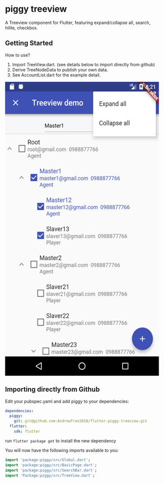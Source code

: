# piggy treeview

A Treeview component for Flutter, featuring expand/collapse all, search, hilite, checkbox.

## Getting Started

How to use? 
1. Import TreeView.dart. (see details below to import directly from github)
2. Derive TreeNodeData to publish your own data.
3. See AccountList.dart for the example detail.


<img src="https://raw.githubusercontent.com/AndrewTran2018/flutter-piggy-treeview/screenshot/Screenshot_1517923304.png" width="540" height="960">

## Importing directly from Github

Edit your pubspec.yaml and add piggy to your dependencies:

```yaml
dependencies:
  piggy:
    git: git@github.com:AndrewTran2018/flutter-piggy-treeview.git
  flutter:
    sdk: flutter
```

run `flutter package get` to install the new dependency

You will now have the following imports available to you:

```dart
import 'package:piggy/src/Global.dart';
import 'package:piggy/src/BasicPage.dart';
import 'package:piggy/src/SearchBar.dart';
import 'Package:piggy/src/TreeView.dart';
```